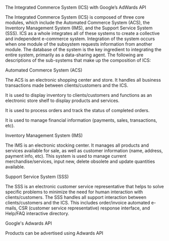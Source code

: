 The Integrated Commerce System (ICS) with Google’s AdWards API

The Integrated Commerce System (ICS) is composed of three core modules, which include the Automated Commerce System (ACS), the Inventory Management System (IMS), and the Support Service System (SSS). ICS as a whole integrates all of these systems to create a collective and independent e-commerce system. Integration of the system occurs when one module of the subsystem requests information from another module. The database of the system is the key ingredient to integrating the entire system, primarily as a data-sharing agent. The following are descriptions of the sub-systems that make up the composition of ICS:

Automated Commerce System (ACS)

The ACS is an electronic shopping center and store. It handles all business transactions made between clients/customers and the ICS.

It is used to display inventory to clients/customers and functions as an electronic store shelf to display products and services.

It is used to process orders and track the status of completed orders.

It is used to manage financial information (payments, sales, transactions, etc).

Inventory Management System (IMS)

The IMS is an electronic stocking center. It manages all products and services available for sale, as well as customer information (name, address, payment info, etc). This system is used to manage current merchandise/services, input new, delete obsolete and update quantities available.

Support Service System (SSS)

The SSS is an electronic customer service representative that helps to solve specific problems to minimize the need for human interaction with clients/customers. The SSS handles all support interaction between clients/customers and the ICS. This includes order/invoice automated e-mails, CSR (customer service representative) response interface, and Help/FAQ interactive directory.

Google's Adwards API

Products can be advertised using Adwards API